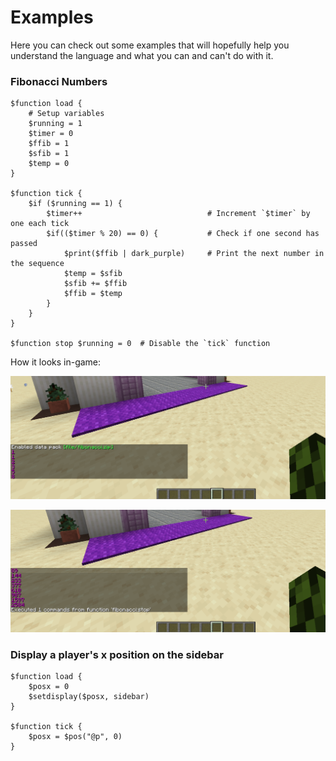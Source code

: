 # Examples

Here you can check out some examples that will hopefully help you understand the language and what you can and can't do with it.


### Fibonacci Numbers

```
$function load {
	# Setup variables
	$running = 1  
	$timer = 0
	$ffib = 1
	$sfib = 1
	$temp = 0
}

$function tick {
	$if ($running == 1) {
		$timer++  							# Increment `$timer` by one each tick
		$if(($timer % 20) == 0) {  			# Check if one second has passed
			$print($ffib | dark_purple)  	# Print the next number in the sequence
			$temp = $sfib 
			$sfib += $ffib
			$ffib = $temp
		}
	}
}

$function stop $running = 0  # Disable the `tick` function
```

How it looks in-game:

![Fib1](https://github.com/ArmindoFlores/MineScript/blob/master/docs/fib1.png "Fibonacci Sequence")

![Fib2](https://github.com/ArmindoFlores/MineScript/blob/master/docs/fib2.png "Fibonacci Sequence")


### Display a player's x position on the sidebar

```
$function load {
	$posx = 0
	$setdisplay($posx, sidebar)
}

$function tick {
	$posx = $pos("@p", 0)
}
```

